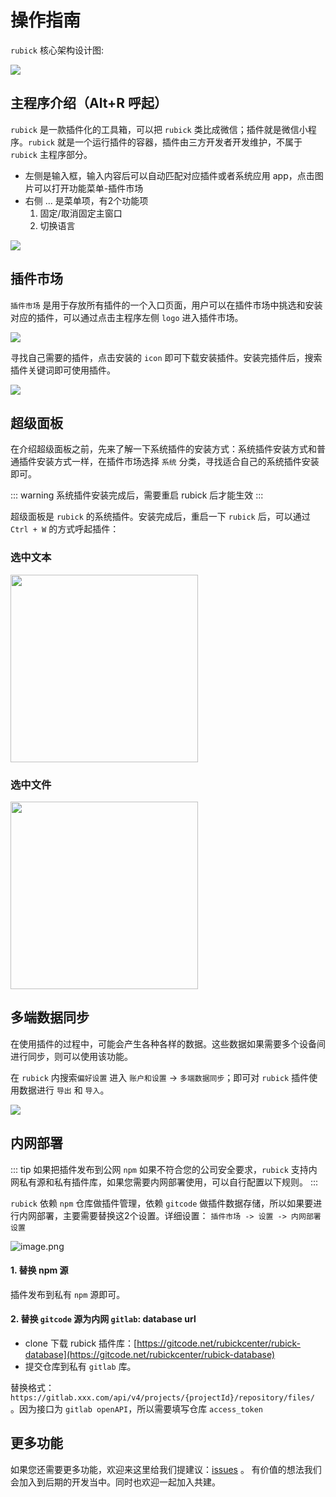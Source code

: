 # 操作指南
`rubick` 核心架构设计图:

![](https://picx.zhimg.com/80/v2-c966ebf0dbcf90bebf9f3f827faa7547_720w.png)
## 主程序介绍（Alt+R 呼起）
`rubick` 是一款插件化的工具箱，可以把 `rubick` 类比成微信；插件就是微信小程序。`rubick` 就是一个运行插件的容器，插件由三方开发者开发维护，不属于 `rubick` 主程序部分。

* 左侧是输入框，输入内容后可以自动匹配对应插件或者系统应用 app，点击图片可以打开功能菜单-插件市场
* 右侧 ... 是菜单项，有2个功能项
  1. 固定/取消固定主窗口
  2. 切换语言

![](https://pic1.zhimg.com/80/v2-359c03a47d128e72a01a51e1d824741e_720w.png)

## 插件市场	
`插件市场` 是用于存放所有插件的一个入口页面，用户可以在插件市场中挑选和安装对应的插件，可以通过点击主程序左侧 `logo` 进入插件市场。

![](https://picx.zhimg.com/80/v2-46ba5fdbd0f8abfc945526548f27399d_720w.png)

寻找自己需要的插件，点击安装的 `icon` 即可下载安装插件。安装完插件后，搜索插件关键词即可使用插件。

![](https://pic1.zhimg.com/80/v2-5906bba20fe0a67f9e7a5a8c11341305_720w.gif)

## 超级面板
在介绍超级面板之前，先来了解一下系统插件的安装方式：系统插件安装方式和普通插件安装方式一样，在插件市场选择 `系统` 分类，寻找适合自己的系统插件安装即可。

::: warning
系统插件安装完成后，需要重启 rubick 后才能生效
:::

超级面板是 `rubick` 的系统插件。安装完成后，重启一下 `rubick` 后，可以通过 `Ctrl + W` 的方式呼起插件：
### 选中文本

<img width=300 src="https://pic1.zhimg.com/80/v2-1fc0edf621598602f14e395d3225b543_720w.png">

### 选中文件


<img width=300 src="https://pica.zhimg.com/80/v2-f74d818ae399db55d18ca8c170019a26_720w.png">

## 多端数据同步
在使用插件的过程中，可能会产生各种各样的数据。这些数据如果需要多个设备间进行同步，则可以使用该功能。

在 `rubick` 内搜索`偏好设置` 进入 `账户和设置` -> `多端数据同步`；即可对 `rubick` 插件使用数据进行 `导出` 和 `导入`。

![](https://pic1.zhimg.com/80/v2-ff85793741e4dff82a729d3eb3d41551_720w.png)


## 内网部署
::: tip
如果把插件发布到公网 `npm` 如果不符合您的公司安全要求，`rubick` 支持内网私有源和私有插件库，如果您需要内网部署使用，可以自行配置以下规则。
:::

`rubick` 依赖 `npm` 仓库做插件管理，依赖 `gitcode` 做插件数据存储，所以如果要进行内网部署，主要需要替换这2个设置。详细设置：
`插件市场 -> 设置 -> 内网部署设置`

![image.png](https://picx.zhimg.com/80/v2-ac74e3391646dd983746e3d4596a7b5e_720w.png)

#### 1. 替换 npm 源
插件发布到私有 `npm` 源即可。

#### 2. 替换 `gitcode` 源为内网 `gitlab`: database url

* clone 下载 rubick 插件库：[https://gitcode.net/rubickcenter/rubick-database](https://gitcode.net/rubickcenter/rubick-database)
* 提交仓库到私有 `gitlab` 库。

替换格式：`https://gitlab.xxx.com/api/v4/projects/{projectId}/repository/files/` 。因为接口为 `gitlab openAPI`，所以需要填写仓库 `access_token`

## 更多功能
如果您还需要更多功能，欢迎来这里给我们提建议：[issues](https://github.com/rubickCenter/rubick/issues) 。
有价值的想法我们会加入到后期的开发当中。同时也欢迎一起加入共建。

